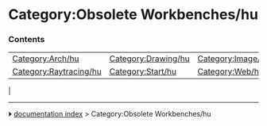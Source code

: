 # Category:Obsolete Workbenches/hu


### Contents

|     |     |     |
| --- | --- | --- |
| [Category:Arch/hu](Category_Arch/hu.md) | [Category:Drawing/hu](Category_Drawing/hu.md) | [Category:Image/hu](Category_Image/hu.md) |
| [Category:Raytracing/hu](Category_Raytracing/hu.md) | [Category:Start/hu](Category_Start/hu.md) | [Category:Web/hu](Category_Web/hu.md) |
|



---
⏵ [documentation index](../README.md) > Category:Obsolete Workbenches/hu
